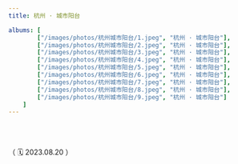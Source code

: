 ```yaml
---
title: 杭州 · 城市阳台

albums: [
		["/images/photos/杭州城市阳台/1.jpeg", "杭州 · 城市阳台"],
		["/images/photos/杭州城市阳台/2.jpeg", "杭州 · 城市阳台"],
		["/images/photos/杭州城市阳台/3.jpeg", "杭州 · 城市阳台"],
		["/images/photos/杭州城市阳台/4.jpeg", "杭州 · 城市阳台"],
		["/images/photos/杭州城市阳台/5.jpeg", "杭州 · 城市阳台"],
		["/images/photos/杭州城市阳台/6.jpeg", "杭州 · 城市阳台"],
		["/images/photos/杭州城市阳台/7.jpeg", "杭州 · 城市阳台"],
		["/images/photos/杭州城市阳台/8.jpeg", "杭州 · 城市阳台"],
		["/images/photos/杭州城市阳台/9.jpeg", "杭州 · 城市阳台"]
	]
---
```


<br/><br/>


（ 🗓️ 2023.08.20 ）


<br/><br/><br/><br/>